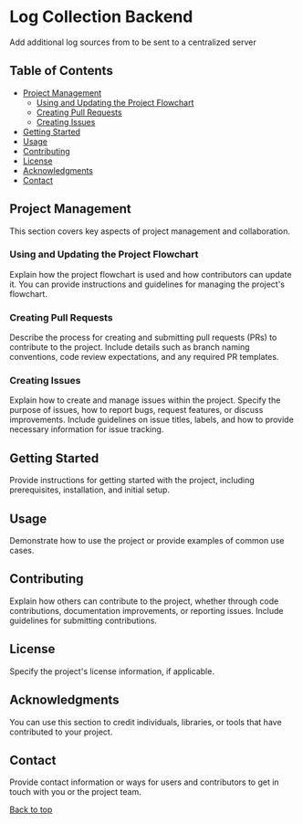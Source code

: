 # Log Collection Backend

Add additional log sources from to be sent to a centralized server

## Table of Contents

- [Project Management](#project-management)
  - [Using and Updating the Project Flowchart](#using-and-updating-the-project-flowchart)
  - [Creating Pull Requests](#creating-pull-requests)
  - [Creating Issues](#creating-issues)
- [Getting Started](#getting-started)
- [Usage](#usage)
- [Contributing](#contributing)
- [License](#license)
- [Acknowledgments](#acknowledgments)
- [Contact](#contact)

## Project Management

This section covers key aspects of project management and collaboration.

### Using and Updating the Project Flowchart

Explain how the project flowchart is used and how contributors can update it. You can provide instructions and guidelines for managing the project's flowchart.

### Creating Pull Requests

Describe the process for creating and submitting pull requests (PRs) to contribute to the project. Include details such as branch naming conventions, code review expectations, and any required PR templates.

### Creating Issues

Explain how to create and manage issues within the project. Specify the purpose of issues, how to report bugs, request features, or discuss improvements. Include guidelines on issue titles, labels, and how to provide necessary information for issue tracking.

## Getting Started

Provide instructions for getting started with the project, including prerequisites, installation, and initial setup.

## Usage

Demonstrate how to use the project or provide examples of common use cases.

## Contributing

Explain how others can contribute to the project, whether through code contributions, documentation improvements, or reporting issues. Include guidelines for submitting contributions.

## License

Specify the project's license information, if applicable.

## Acknowledgments

You can use this section to credit individuals, libraries, or tools that have contributed to your project.

## Contact

Provide contact information or ways for users and contributors to get in touch with you or the project team.

[Back to top](#table-of-contents)


